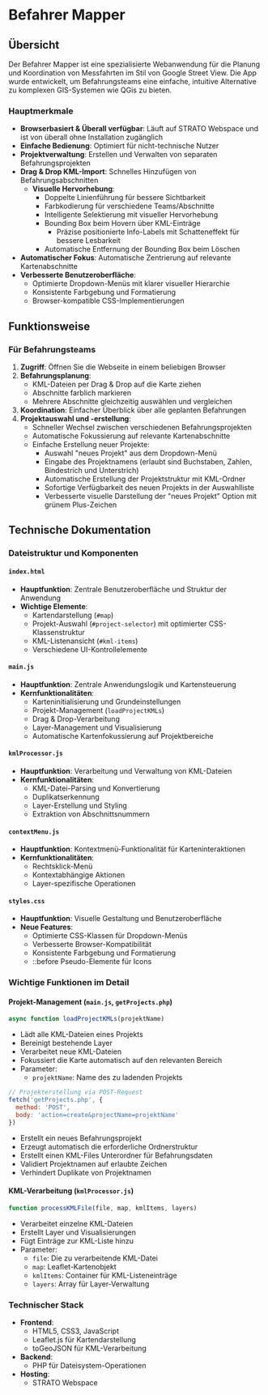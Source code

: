 # Befahrer Mapper

## Übersicht
Der Befahrer Mapper ist eine spezialisierte Webanwendung für die Planung und Koordination von Messfahrten im Stil von Google Street View. Die App wurde entwickelt, um Befahrungsteams eine einfache, intuitive Alternative zu komplexen GIS-Systemen wie QGis zu bieten.

### Hauptmerkmale
- **Browserbasiert & Überall verfügbar**: Läuft auf STRATO Webspace und ist von überall ohne Installation zugänglich
- **Einfache Bedienung**: Optimiert für nicht-technische Nutzer
- **Projektverwaltung**: Erstellen und Verwalten von separaten Befahrungsprojekten
- **Drag & Drop KML-Import**: Schnelles Hinzufügen von Befahrungsabschnitten
  - **Visuelle Hervorhebung**: 
    - Doppelte Linienführung für bessere Sichtbarkeit
    - Farbkodierung für verschiedene Teams/Abschnitte
    - Intelligente Selektierung mit visueller Hervorhebung
    - Bounding Box beim Hovern über KML-Einträge
      - Präzise positionierte Info-Labels mit Schatteneffekt für bessere Lesbarkeit
    - Automatische Entfernung der Bounding Box beim Löschen
- **Automatischer Fokus**: Automatische Zentrierung auf relevante Kartenabschnitte
- **Verbesserte Benutzeroberfläche**:
  - Optimierte Dropdown-Menüs mit klarer visueller Hierarchie
  - Konsistente Farbgebung und Formatierung
  - Browser-kompatible CSS-Implementierungen

## Funktionsweise
### Für Befahrungsteams
1. **Zugriff**: Öffnen Sie die Webseite in einem beliebigen Browser
2. **Befahrungsplanung**: 
   - KML-Dateien per Drag & Drop auf die Karte ziehen
   - Abschnitte farblich markieren
   - Mehrere Abschnitte gleichzeitig auswählen und vergleichen
3. **Koordination**: Einfacher Überblick über alle geplanten Befahrungen
4. **Projektauswahl und -erstellung**:
    - Schneller Wechsel zwischen verschiedenen Befahrungsprojekten
    - Automatische Fokussierung auf relevante Kartenabschnitte
    - Einfache Erstellung neuer Projekte:
      - Auswahl "neues Projekt" aus dem Dropdown-Menü
      - Eingabe des Projektnamens (erlaubt sind Buchstaben, Zahlen, Bindestrich und Unterstrich)
      - Automatische Erstellung der Projektstruktur mit KML-Ordner
      - Sofortige Verfügbarkeit des neuen Projekts in der Auswahlliste
      - Verbesserte visuelle Darstellung der "neues Projekt" Option mit grünem Plus-Zeichen

## Technische Dokumentation

### Dateistruktur und Komponenten

#### `index.html`
- **Hauptfunktion**: Zentrale Benutzeroberfläche und Struktur der Anwendung
- **Wichtige Elemente**:
  - Kartendarstellung (`#map`)
  - Projekt-Auswahl (`#project-selector`) mit optimierter CSS-Klassenstruktur
  - KML-Listenansicht (`#kml-items`)
  - Verschiedene UI-Kontrollelemente

#### `main.js`
- **Hauptfunktion**: Zentrale Anwendungslogik und Kartensteuerung
- **Kernfunktionalitäten**:
  - Karteninitialisierung und Grundeinstellungen
  - Projekt-Management (`loadProjectKMLs`)
  - Drag & Drop-Verarbeitung
  - Layer-Management und Visualisierung
  - Automatische Kartenfokussierung auf Projektbereiche

#### `kmlProcessor.js`
- **Hauptfunktion**: Verarbeitung und Verwaltung von KML-Dateien
- **Kernfunktionalitäten**:
  - KML-Datei-Parsing und Konvertierung
  - Duplikatserkennung
  - Layer-Erstellung und Styling
  - Extraktion von Abschnittsnummern

#### `contextMenu.js`
- **Hauptfunktion**: Kontextmenü-Funktionalität für Karteninteraktionen
- **Kernfunktionalitäten**:
  - Rechtsklick-Menü
  - Kontextabhängige Aktionen
  - Layer-spezifische Operationen

#### `styles.css`
- **Hauptfunktion**: Visuelle Gestaltung und Benutzeroberfläche
- **Neue Features**:
  - Optimierte CSS-Klassen für Dropdown-Menüs
  - Verbesserte Browser-Kompatibilität
  - Konsistente Farbgebung und Formatierung
  - ::before Pseudo-Elemente für Icons

### Wichtige Funktionen im Detail

#### Projekt-Management (`main.js`, `getProjects.php`)
```javascript
async function loadProjectKMLs(projektName)
```
- Lädt alle KML-Dateien eines Projekts
- Bereinigt bestehende Layer
- Verarbeitet neue KML-Dateien
- Fokussiert die Karte automatisch auf den relevanten Bereich
- Parameter:
  - `projektName`: Name des zu ladenden Projekts

```javascript
// Projekterstellung via POST-Request
fetch('getProjects.php', {
  method: 'POST',
  body: 'action=create&projectName=projektName'
})
```
- Erstellt ein neues Befahrungsprojekt
- Erzeugt automatisch die erforderliche Ordnerstruktur
- Erstellt einen KML-Files Unterordner für Befahrungsdaten
- Validiert Projektnamen auf erlaubte Zeichen
- Verhindert Duplikate von Projektnamen

#### KML-Verarbeitung (`kmlProcessor.js`)
```javascript
function processKMLFile(file, map, kmlItems, layers)
```
- Verarbeitet einzelne KML-Dateien
- Erstellt Layer und Visualisierungen
- Fügt Einträge zur KML-Liste hinzu
- Parameter:
  - `file`: Die zu verarbeitende KML-Datei
  - `map`: Leaflet-Kartenobjekt
  - `kmlItems`: Container für KML-Listeneinträge
  - `layers`: Array für Layer-Verwaltung

### Technischer Stack
- **Frontend**: 
  - HTML5, CSS3, JavaScript
  - Leaflet.js für Kartendarstellung
  - toGeoJSON für KML-Verarbeitung
- **Backend**: 
  - PHP für Dateisystem-Operationen
- **Hosting**: 
  - STRATO Webspace